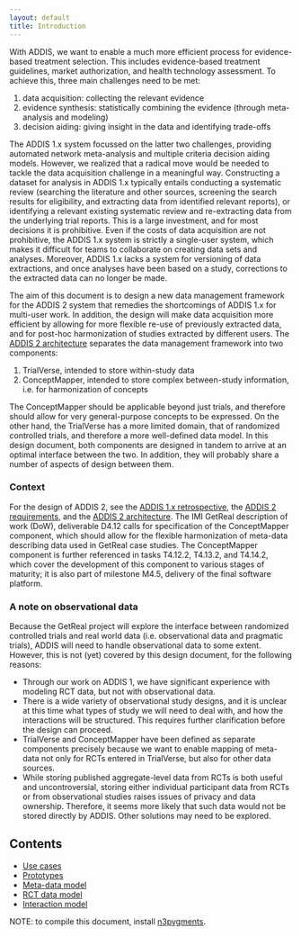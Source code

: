 ```yaml
---
layout: default
title: Introduction 
---
```


With ADDIS, we want to enable a much more efficient process for evidence-based treatment selection.
This includes evidence-based treatment guidelines, market authorization, and health technology assessment.
To achieve this, three main challenges need to be met:

  1. data acquisition: collecting the relevant evidence
  2. evidence synthesis: statistically combining the evidence (through meta-analysis and modeling)
  3. decision aiding: giving insight in the data and identifying trade-offs

The ADDIS 1.x system focussed on the latter two challenges, providing automated network meta-analysis and multiple criteria decision aiding models.
However, we realized that a radical move would be needed to tackle the data acquisition challenge in a meaningful way.
Constructing a dataset for analysis in ADDIS 1.x typically entails conducting a systematic review (searching the literature and other sources, screening the search results for eligibility, and extracting data from identified relevant reports), or identifying a relevant existing systematic review and re-extracting data from the underlying trial reports.
This is a large investment, and for most decisions it is prohibitive.
Even if the costs of data acquisition are not prohibitive, the ADDIS 1.x system is strictly a single-user system, which makes it difficult for teams to collaborate on creating data sets and analyses.
Moreover, ADDIS 1.x lacks a system for versioning of data extractions, and once analyses have been based on a study, corrections to the extracted data can no longer be made.

The aim of this document is to design a new data management framework for the ADDIS 2 system that remedies the shortcomings of ADDIS 1.x for multi-user work.
In addition, the design will make data acquisition more efficient by allowing for more flexible re-use of previously extracted data, and for post-hoc harmonization of studies extracted by different users.
The [ADDIS 2 architecture](http://drugis.org/software/addis2/architecture) separates the data management framework into two components:

  1. TrialVerse, intended to store within-study data
  2. ConceptMapper, intended to store complex between-study information, i.e. for harmonization of concepts

The ConceptMapper should be applicable beyond just trials, and therefore should allow for very general-purpose concepts to be expressed.
On the other hand, the TrialVerse has a more limited domain, that of randomized controlled trials, and therefore a more well-defined data model.
In this design document, both components are designed in tandem to arrive at an optimal interface between the two.
In addition, they will probably share a number of aspects of design between them.

### Context ###

For the design of ADDIS 2, see the [ADDIS 1.x retrospective](http://drugis.org/software/addis1/retrospective), the [ADDIS 2 requirements](http://drugis.org/software/addis2/requirements), and the [ADDIS 2 architecture](http://drugis.org/software/addis2/architecture).
The IMI GetReal description of work (DoW), deliverable D4.12 calls for specification of the ConceptMapper component, which should allow for the flexible harmonization of meta-data describing data used in GetReal case studies.
The ConceptMapper component is further referenced in tasks T4.12.2, T4.13.2, and T4.14.2, which cover the development of this component to various stages of maturity; it is also part of milestone M4.5, delivery of the final software platform.

### A note on observational data ###

Because the GetReal project will explore the interface between randomized controlled trials and real world data (i.e. observational data and pragmatic trials), ADDIS will need to handle observational data to some extent.
However, this is not (yet) covered by this design document, for the following reasons:

 - Through our work on ADDIS 1, we have significant experience with modeling RCT data, but not with observational data.
 - There is a wide variety of observational study designs, and it is unclear at this time what types of study we will need to deal with, and how the interactions will be structured. This requires further clarification before the design can proceed.
 - TrialVerse and ConceptMapper have been defined as separate components precisely because we want to enable mapping of meta-data not only for RCTs entered in TrialVerse, but also for other data sources.
 - While storing published aggregate-level data from RCTs is both useful and uncontroversial, storing either individual participant data from RCTs or from observational studies raises issues of privacy and data ownership.
   Therefore, it seems more likely that such data would not be stored directly by ADDIS.
   Other solutions may need to be explored.

## Contents ##

 - [Use cases](usecases.html)
 - [Prototypes](prototypes.html)
 - [Meta-data model](metadata.html)
 - [RCT data model](rct.html)
 - [Interaction model](interaction.html)

NOTE: to compile this document, install [n3pygments](https://github.com/gertvv/n3pygments).
